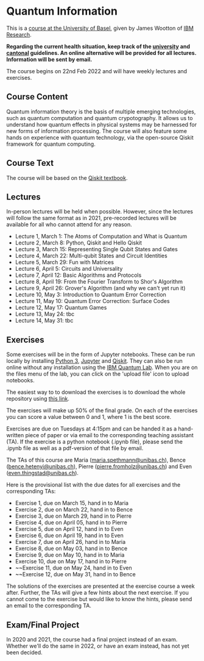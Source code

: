 # Quantum Information

This is a [course at the University of Basel](https://vorlesungsverzeichnis.unibas.ch/en/semester-planning?id=264654), given by James Wootton of [IBM Research](https://researcher.watson.ibm.com/researcher/view.php?person=zurich-JWO).

**Regarding the current health situation, keep track of the [university](https://www.unibas.ch/en/News-Events/Coronavirus.html) and [cantonal](https://www.coronavirus.bs.ch/) guidelines. An online alternative will be provided for all lectures. Information will be sent by email.**

The course begins on 22nd Feb 2022 and will have weekly lectures and exercises.

## Course Content

Quantum information theory is the basis of multiple emerging technologies, such as quantum computation and quantum crypotography. It allows us to understand how quantum effects in physical systems may be harnessed for new forms of information processing. The course will also feature some hands on experience with quantum technology, via the open-source Qiskit framework for quantum computing.

## Course Text

The course will be based on the [Qiskit textbook](https://qiskit.org/textbook/preface.html).

## Lectures

In-person lectures will be held when possible. However, since the lectures will follow the same format as in 2021, pre-recorded lectures will be available for all who cannot attend for any reason.

* Lecture 1, March 1: The Atoms of Computation and What is Quantum
* Lecture 2, March 8: Python, Qiskit and Hello Qiskit
* Lecture 3, March 15: Representing Single Qubit States and Gates
* Lecture 4, March 22: Multi-qubit States and Circuit Identities
* Lecture 5, March 29: Fun with Matrices
* Lecture 6, April 5: Circuits and Universality
* Lecture 7, April 12: Basic Algorithms and Protocols
* Lecture 8, April 19: From the Fourier Transform to Shor's Algorithm
* Lecture 9, April 26: Grover's Algorithm (and why we can't yet run it)
* Lecture 10, May 3: Introduction to Quantum Error Correction
* Lecture 11, May 10: Quantum Error Correction: Surface Codes
* Lecture 12, May 17: Quantum Games
* Lecture 13, May 24: tbc
* Lecture 14, May 31: tbc

## Exercises

Some exercises will be in the form of Jupyter notebooks. These can be run locally by installing [Python 3](https://www.python.org/downloads/), [Jupyter](https://jupyter.org/) and [Qiskit](https://qiskit.org/). They can also be run online without any installation using the [IBM Quantum Lab](https://quantum-computing.ibm.com/lab). When you are on the files menu of the lab, you can click on the 'upload file' icon to upload notebooks.

The easiest way to to download the exercises is to download the whole repository using [this link](https://github.com/quantumjim/Quantum-information-course-Basel/archive/master.zip).

The exercises will make up 50% of the final grade. On each of the exercises you can score a value between 0 and 1, where 1 is the best score.

Exercises are due on Tuesdays at 4:15pm and can be handed it as a hand-written piece of paper or via email to the corresponding teaching assistant (TA). If the exercise is a python notebook (.ipynb file), please send the .ipynb file as well as a pdf-version of that file by email.

The TAs of this course are Maria (maria.spethmann@unibas.ch), Bence (bence.hetenyi@unibas.ch), Pierre (pierre.fromholz@unibas.ch) and Even (even.thingstad@unibas.ch).

Here is the provisional list with the due dates for all exercises and the corresponding TAs:

* Exercise 1,  due on March 15, hand in to Maria
* Exercise 2,  due on March 22, hand in to Bence
* Exercise 3,  due on March 29, hand in to Pierre
* Exercise 4,  due on April 05, hand in to Pierre
* Exercise 5,  due on April 12, hand in to Even
* Exercise 6,  due on April 19, hand in to Even
* Exercise 7,  due on April 26, hand in to Maria
* Exercise 8,  due on May 03, hand in to Bence
* Exercise 9,  due on May 10, hand in to Maria
* Exercise 10, due on May 17, hand in to Pierre
* ~~Exercise 11, due on May 24, hand in to Even
* ~~Exercise 12, due on May 31, hand in to Bence

The solutions of the exercises are presented at the exercise course a week after. Further, the TAs will give a few hints about the next exercise. If you cannot come to the exercise but would like to know the hints, please send an email to the corresponding TA.

## Exam/Final Project

In 2020 and 2021, the course had a final project instead of an exam. Whether we'll do the same in 2022, or have an exam instead, has not yet been decided.


